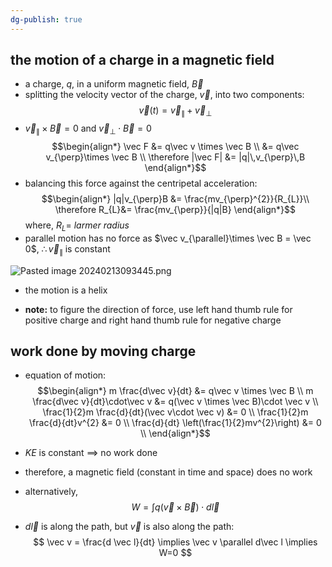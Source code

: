 ```yaml
---
dg-publish: true
---
```

## the motion of a charge in a magnetic field
- a charge, $q$, in a uniform magnetic field, $\vec B$
- splitting the velocity vector of the charge, $\vec v$, into two components:
$$
\vec v (t) = \vec v_{\parallel} + \vec v_{\perp}
$$
- $\vec v_{\parallel} \times \vec B = 0$ and $\vec v_{\perp}\cdot \vec B =0$
$$\begin{align*}
	\vec F &= q\vec v \times \vec B \\ 
	&= q\vec v_{\perp}\times \vec B \\
	\therefore |\vec F| &= |q|\,v_{\perp}\,B
\end{align*}$$
- balancing this force against the centripetal acceleration:
$$\begin{align*}
		|q|v_{\perp}B &= \frac{mv_{\perp}^{2}}{R_{L}}\\
		\therefore R_{L}&= \frac{mv_{\perp}}{|q|B}
		\end{align*}$$
	where, $R_{L}=$ *larmer radius*
- parallel motion has no force as $\vec v_{\parallel}\times \vec B = \vec 0$, $\therefore \vec v_{\parallel}$ is constant

![Pasted image 20240213093445.png](/img/user/pics/Pasted%20image%2020240213093445.png)
- the motion is a helix

- **note:** to figure the direction of force, use left hand thumb rule for positive charge and right hand thumb rule for negative charge

## work done by  moving charge
- equation of motion:
$$\begin{align*}
		m \frac{d\vec v}{dt} &= q\vec v \times \vec B \\
		m \frac{d\vec v}{dt}\cdot\vec v &= q(\vec v \times \vec B)\cdot \vec v \\
		\frac{1}{2}m \frac{d}{dt}(\vec v\cdot \vec v) &= 0 \\
		\frac{1}{2}m \frac{d}{dt}v^{2} &= 0 \\
		\frac{d}{dt} \left(\frac{1}{2}mv^{2}\right) &= 0 \\
	\end{align*}$$
- $KE$ is constant $\implies$ no work done
- therefore, a magnetic field (constant in time and space) does no work

- alternatively,
$$
W = \int q(\vec v \times \vec B) \cdot d\vec l
$$
- $d\vec l$ is along the path, but ${} \vec v$ is also along the path:
$$
\vec v = \frac{d \vec l}{dt} \implies \vec v \parallel d\vec l \implies W=0
$$
